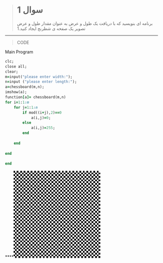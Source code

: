 > # سوال 1
>برنامه ای بنویسید که با دریافت یک طول و عرض به عنوان مقدار طول و عرض تصویر یک صفحه ی شطرنج ایجاد کنید.1
***
>CODE

Main Program
```ruby
clc;
close all;
clear;
m=input("please enter width:");
n=input ("please enter length:");
a=chessboard(m,n);
imshow(a);
function[a]= chessboard(m,n)
for i=1:1:m
    for j=1:1:n
        if mod((i+j),2)==0
            a(i,j)=0;
        else
            a(i,j)=255;
        end
       
    end
        
end

end
```
****![alt](https://github.com/semnan-university-ai/image-processing-class/blob/19edc3c81c43fb7c551e120de823663981e77cb0/excersiecs/FatemehSeyfi/1/q1.png)



